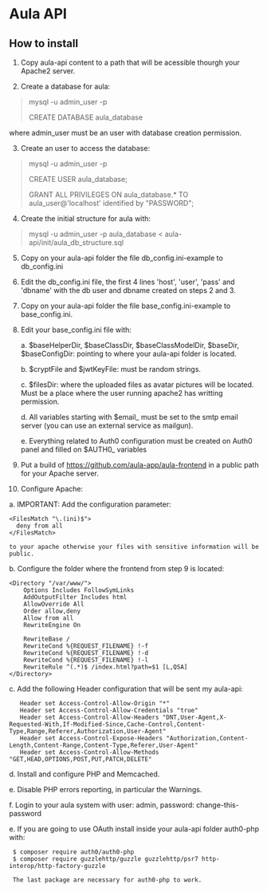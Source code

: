 # Aula API

## How to install

1. Copy aula-api content to a path that will be acessible thourgh your Apache2 server.

2. Create a database for aula:

  >  mysql -u admin_user -p
  > 
  > CREATE DATABASE aula_database 

  where admin_user must be an user with database creation permission.

3. Create an user to access the database:

  > mysql -u admin_user -p
  > 
  > CREATE USER aula_database;
  > 
  > GRANT ALL PRIVILEGES ON aula_database.* TO aula_user@'localhost' identified by "PASSWORD";

4. Create the initial structure for aula with:

  > mysql -u admin_user -p aula_database < aula-api/init/aula_db_structure.sql 

5. Copy on your aula-api folder the file db_config.ini-example to db_config.ini

6. Edit the db_config.ini file, the first 4 lines 'host', 'user', 'pass' and 'dbname' with the db user and dbname created on steps 2 and 3.

7. Copy on your aula-api folder the file base_config.ini-example to base_config.ini.

8. Edit your base_config.ini file with:

   a. $baseHelperDir, $baseClassDir, $baseClassModelDir, $baseDir, $baseConfigDir: pointing to where your aula-api folder is located.
   
   b. $cryptFile and $jwtKeyFile: must be random strings.
   
   c. $filesDir: where the uploaded files as avatar pictures will be located. Must be a place where the user running apache2 has writting permission.
   
   d. All variables starting with $email_ must be set to the smtp email server (you can use an external service as mailgun).
   
   e. Everything related to Auth0 configuration must be created on Auth0 panel and filled on $AUTH0_ variables

10. Put a build of https://github.com/aula-app/aula-frontend in a public path for your Apache server.

11. Configure Apache:

  a. IMPORTANT: Add the configuration parameter:
    
    <FilesMatch "\.(ini)$">
      deny from all
    </FilesMatch>

    to your apache otherwise your files with sensitive information will be public.

  b. Configure the folder where the frontend from step 9 is located:

    <Directory "/var/www/">
        Options Includes FollowSymLinks
        AddOutputFilter Includes html
        AllowOverride All
        Order allow,deny
        Allow from all
        RewriteEngine On

        RewriteBase /
        RewriteCond %{REQUEST_FILENAME} !-f
        RewriteCond %{REQUEST_FILENAME} !-d
        RewriteCond %{REQUEST_FILENAME} !-l
        RewriteRule ^(.*)$ /index.html?path=$1 [L,QSA]
    </Directory>

   c. Add the following Header configuration that will be sent my aula-api:

       Header set Access-Control-Allow-Origin "*"
       Header set Access-Control-Allow-Credentials "true"
       Header set Access-Control-Allow-Headers "DNT,User-Agent,X-Requested-With,If-Modified-Since,Cache-Control,Content-Type,Range,Referer,Authorization,User-Agent"
       Header set Access-Control-Expose-Headers "Authorization,Content-Length,Content-Range,Content-Type,Referer,User-Agent"
       Header set Access-Control-Allow-Methods "GET,HEAD,OPTIONS,POST,PUT,PATCH,DELETE"

   d. Install and configure PHP and Memcached.

   e. Disable PHP errors reporting, in particular the Warnings.

   f. Login to your aula system with  user: admin, password: change-this-password

   e. If you are going to use OAuth install inside your aula-api folder auth0-php with:

     $ composer require auth0/auth0-php 
     $ composer require guzzlehttp/guzzle guzzlehttp/psr7 http-interop/http-factory-guzzle

     The last package are necessary for auth0-php to work.
